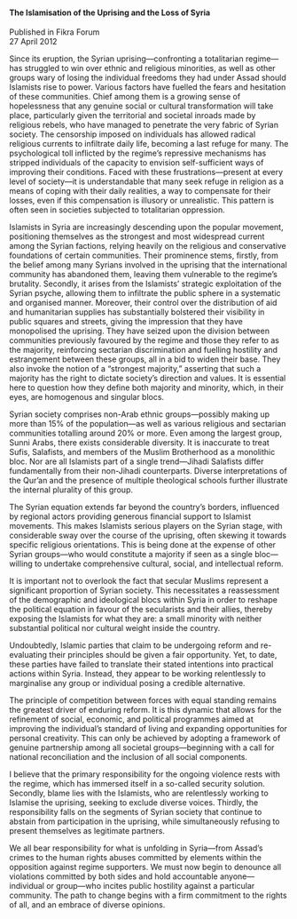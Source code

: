 <h4>The Islamisation of the Uprising and the Loss of Syria</h4>


Published in Fikra Forum
<br>
27 April 2012


Since its eruption, the Syrian uprising—confronting a totalitarian regime—has struggled to win over ethnic and religious minorities, as well as other groups wary of losing the individual freedoms they had under Assad should Islamists rise to power. Various factors have fuelled the fears and hesitation of these communities. Chief among them is a growing sense of hopelessness that any genuine social or cultural transformation will take place, particularly given the territorial and societal inroads made by religious rebels, who have managed to penetrate the very fabric of Syrian society. The censorship imposed on individuals has allowed radical religious currents to infiltrate daily life, becoming a last refuge for many. The psychological toll inflicted by the regime’s repressive mechanisms has stripped individuals of the capacity to envision self-sufficient ways of improving their conditions. Faced with these frustrations—present at every level of society—it is understandable that many seek refuge in religion as a means of coping with their daily realities, a way to compensate for their losses, even if this compensation is illusory or unrealistic. This pattern is often seen in societies subjected to totalitarian oppression.

Islamists in Syria are increasingly descending upon the popular movement, positioning themselves as the strongest and most widespread current among the Syrian factions, relying heavily on the religious and conservative foundations of certain communities. Their prominence stems, firstly, from the belief among many Syrians involved in the uprising that the international community has abandoned them, leaving them vulnerable to the regime’s brutality. Secondly, it arises from the Islamists’ strategic exploitation of the Syrian psyche, allowing them to infiltrate the public sphere in a systematic and organised manner. Moreover, their control over the distribution of aid and humanitarian supplies has substantially bolstered their visibility in public squares and streets, giving the impression that they have monopolised the uprising. They have seized upon the division between communities previously favoured by the regime and those they refer to as the majority, reinforcing sectarian discrimination and fuelling hostility and estrangement between these groups, all in a bid to widen their base. They also invoke the notion of a “strongest majority,” asserting that such a majority has the right to dictate society’s direction and values. It is essential here to question how they define both majority and minority, which, in their eyes, are homogenous and singular blocs.

Syrian society comprises non-Arab ethnic groups—possibly making up more than 15% of the population—as well as various religious and sectarian communities totalling around 20% or more. Even among the largest group, Sunni Arabs, there exists considerable diversity. It is inaccurate to treat Sufis, Salafists, and members of the Muslim Brotherhood as a monolithic bloc. Nor are all Islamists part of a single trend—Jihadi Salafists differ fundamentally from their non-Jihadi counterparts. Diverse interpretations of the Qur’an and the presence of multiple theological schools further illustrate the internal plurality of this group.

The Syrian equation extends far beyond the country’s borders, influenced by regional actors providing generous financial support to Islamist movements. This makes Islamists serious players on the Syrian stage, with considerable sway over the course of the uprising, often skewing it towards specific religious orientations. This is being done at the expense of other Syrian groups—who would constitute a majority if seen as a single bloc—willing to undertake comprehensive cultural, social, and intellectual reform.

It is important not to overlook the fact that secular Muslims represent a significant proportion of Syrian society. This necessitates a reassessment of the demographic and ideological blocs within Syria in order to reshape the political equation in favour of the secularists and their allies, thereby exposing the Islamists for what they are: a small minority with neither substantial political nor cultural weight inside the country.

Undoubtedly, Islamic parties that claim to be undergoing reform and re-evaluating their principles should be given a fair opportunity. Yet, to date, these parties have failed to translate their stated intentions into practical actions within Syria. Instead, they appear to be working relentlessly to marginalise any group or individual posing a credible alternative.

The principle of competition between forces with equal standing remains the greatest driver of enduring reform. It is this dynamic that allows for the refinement of social, economic, and political programmes aimed at improving the individual’s standard of living and expanding opportunities for personal creativity. This can only be achieved by adopting a framework of genuine partnership among all societal groups—beginning with a call for national reconciliation and the inclusion of all social components.

I believe that the primary responsibility for the ongoing violence rests with the regime, which has immersed itself in a so-called security solution. Secondly, blame lies with the Islamists, who are relentlessly working to Islamise the uprising, seeking to exclude diverse voices. Thirdly, the responsibility falls on the segments of Syrian society that continue to abstain from participation in the uprising, while simultaneously refusing to present themselves as legitimate partners.

We all bear responsibility for what is unfolding in Syria—from Assad’s crimes to the human rights abuses committed by elements within the opposition against regime supporters. We must now begin to denounce all violations committed by both sides and hold accountable anyone—individual or group—who incites public hostility against a particular community. The path to change begins with a firm commitment to the rights of all, and an embrace of diverse opinions.
